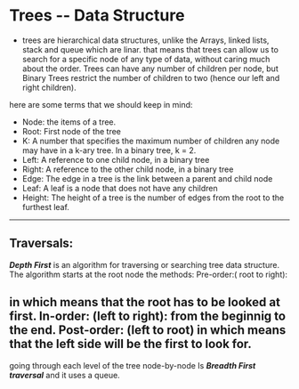 

# Trees -- Data Structure

-  trees are hierarchical data structures, unlike the Arrays, linked lists, stack and queue which are linar. that means that trees can allow us to search for a specific node of any type of data, without caring much about the order.
Trees can have any number of children per node, but Binary Trees restrict the number of children to two (hence our left and right children).

here are some terms that we should keep in mind:

-  Node: the items of a tree.
- Root: First node of the tree
- K:  A number that specifies the maximum number of children any node may have in a k-ary tree. In a binary tree, k = 2.
- Left:  A reference to one child node, in a binary tree
- Right: A reference to the other child node, in a binary tree
- Edge: The edge in a tree is the link between a parent and child node
- Leaf: A leaf is a node that does not have any children
- Height: The height of a tree is the number of edges from the root to the furthest leaf.
------------------------------

## Traversals:

***Depth First***
is an algorithm for traversing or searching tree data structure. The algorithm starts at the root node
the methods: 
Pre-order:( root to right):

in which  means that the root has to be looked at first.
In-order: (left to  right):
from the beginnig to the end.
Post-order: (left to  root)
in which means that the left side will be the first to look for.
--------------------------

 going through each level of the tree node-by-node Is ***Breadth First traversal*** and it uses a queue.
 
 
